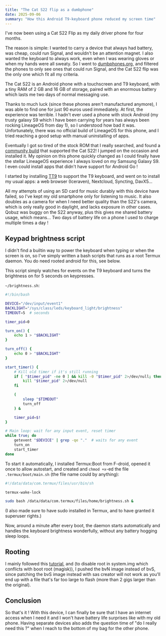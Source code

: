 ```yaml
---
title: "The Cat S22 flip as a dumbphone"
date: 2025-09-06
summary: "How this Android T9-keyboard phone reduced my screen time"
---
```


I've now been using a Cat S22 Flip as my daily driver phone for four months.

The reason is simple: I wanted to carry a device that always had battery, was cheap, could run Signal, and wouldn't be an attention magnet. I also wanted the keyboard to always work, even when I was wearing gloves or when my hands were all sweaty. So I went to [dumbphones.org](https://www.dumbphones.org/), and filtered the phones to only see ones that could run Signal, and the Cat S22 flip was the only one which fit all my criteria.

The Cat S22 is an Android phone with a touchscreen and T9 keyboard, with a tiny RAM of 2 GB and 16 GB of storage, paired with an enormous battery which lasts me two days of normal messaging use.

Thanks to much luck (since these phones aren't manufactured anymore), I was able to find one for just 90 euros used immediately. At first, the experience was terrible. I hadn't ever used a phone with stock Android (my trusty galaxy S9 which I have been carrying for years has always been rocking LineageOS from day 1), so I understood how bad it was. Unfortunately, there was no official build of LineageOS for this phone, and I tried reaching a good setup with manual uninstalling of apps.

Eventually I got so tired of the stock ROM that I really searched, and found a [community build](https://xdaforums.com/t/cat-s22-flip-installing-gsi-rom.4660690/) that supported the Cat S22! I jumped on the occasion and installed it. My opinion on this phone quickly changed as I could finally have the stellar LineageOS experience I always loved on my Samsung Galaxy S9. I even could install apps that didn't have support for Android Go !

I started by installing [TT9](https://github.com/sspanak/tt9) to support the T9 keyboard, and went on to install my usual apps: a web browser (Iceraven), Nextcloud, Syncting, DavX5...

All my attempts of using an SD card for music durably with this device have failed, so I've kept my old smartphone only for listening to music. It also doubles as a camera for when I need better quality than the S22's camera, which is only really good in daylight, and lacks exposure in other cases. Qobuz was buggy on the S22 anyway, plus this gives me shared battery usage, which means... Two days of battery life on a phone I used to charge multiple times a day !


## Keypad brightness script

I didn't find a builtin way to power the keyboard when typing or when the screen is on, so I've simply written a bash scripts that runs as a root Termux daemon. You do need rooted android for this, see below.

This script simply watches for events on the T9 keyboard and turns the brightness on for 5 seconds on keypresses.

`~/brightness.sh`:
```bash
#!/bin/bash

DEVICE="/dev/input/event1"
BACKLIGHT="/sys/class/leds/keyboard_light/brightness"
TIMEOUT=5  # seconds

timer_pid=0

turn_on() {
    echo 1 > "$BACKLIGHT"
}

turn_off() {
    echo 0 > "$BACKLIGHT"
}

start_timer() {
    # Kill old timer if it's still running
    if [ "$timer_pid" -ne 0 ] && kill -0 "$timer_pid" 2>/dev/null; then
        kill "$timer_pid" 2>/dev/null
    fi

    (
        sleep "$TIMEOUT"
        turn_off
    ) &

    timer_pid=$!
}

# Main loop: wait for any input event, reset timer
while true; do
    getevent "$DEVICE" | grep -qe "."  # waits for any event
    turn_on
    start_timer
done
```

To start it automatically, I installed Termux:Boot from F-droid, opened it once to allow autostart, and created and `chmod +x`-ed the file `.termux/boot/main.sh` (the file name could by anything):

```bash
#!/data/data/com.termux/files/usr/bin/sh

termux-wake-lock

sudo bash /data/data/com.termux/files/home/brightness.sh &
```

(I also made sure to have sudo installed in Termux, and to have granted it superuser rights.) 

Now, around a minute after every boot, the daemon starts automatically and handles the keyboard brightness wonderfully, without any battery hogging sleep loops.

## Rooting

I mainly followed this [tutorial](https://xdaforums.com/t/tut-root-how-to-root-cat-s22-flip-on-version-30.4626971/), and (to disable root in system.img which conflicts with boot root (magisk)), I pushed the bvN image instead of bvS, since patching the bvS image instead with sas creator will not work as you'll end up with a file that's far too large to flash (more than 2 gigs larger than the original).


## Conclusion

So that's it ! With this device, I can finally be sure that I have an internet access when I need it and I won't have battery life surprises like with my old phone. Having separate devices also adds the question time of "do I really need this ?" when I reach to the bottom of my bag for the other phone.
